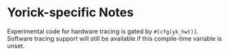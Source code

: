 # Yorick-specific Notes

Experimental code for hardware tracing is gated by `#[cfg(yk_hwt)]`. Software
tracing support will still be available if this compile-time variable is unset.
